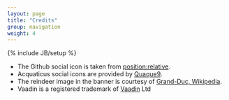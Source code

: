 ```yaml
---
layout: page
title: "Credits"
group: navigation
weight: 4
---
```

{% include JB/setup %}

+ The Github social icon is taken from [position:relative](http://www.iconarchive.com/show/social-2-icons-by-position-relative/github-icon.html).
+ Acquaticus social icons are provided by [Quaque9](http://www.iconspedia.com/pack/aquaticus-social-1367/).
+ The reindeer image in the banner is courtesy of [Grand-Duc, Wikipedia](https://secure.wikimedia.org/wikipedia/en/wiki/User:Grand-Duc).
+ Vaadin is a registered trademark of [Vaadin](http://vaadin.com/) Ltd
